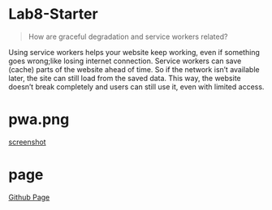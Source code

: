 # Lab8-Starter

> How are graceful degradation and service workers related?

Using service workers helps your website keep working, even if something goes wrong;like losing internet connection. Service workers can save (cache) parts of the website ahead of time. So if the network isn’t available later, the site can still load from the saved data. This way, the website doesn’t break completely and users can still use it, even with limited access.

# pwa.png

[screenshot](pwa.png)

# page

[Github Page](https://Abhyuday180.github.io/Lab8_Starter/)

